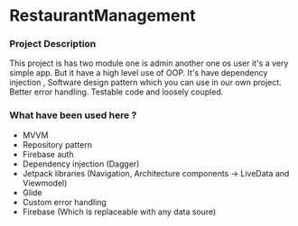 # RestaurantManagement

### Project Description
This project is has two module one is admin another one os user it's a very simple app. But it have a high level use of OOP. It's have dependency injection , Software design pattern which you can use in our own project. Better error handling. Testable code and loosely coupled.

### What have been used here ?
* MVVM
* Repository pattern
* Firebase auth
* Dependency injection (Dagger)
* Jetpack libraries (Navigation, Architecture components -> LiveData and Viewmodel)
* Glide
* Custom error handling
* Firebase (Which is replaceable with any data soure)
